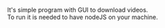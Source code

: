It's simple program with GUI to download videos. \
To run it is needed to have nodeJS on your machine.

